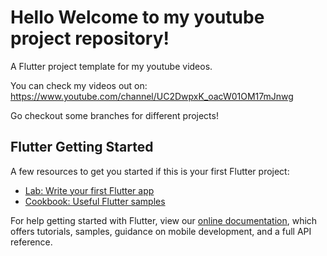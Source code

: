 # Hello Welcome to my youtube project repository!

A Flutter project template for my youtube videos. 

You can check my videos out on: https://www.youtube.com/channel/UC2DwpxK_oacW01OM17mJnwg

Go checkout some branches for different projects!

## Flutter Getting Started

A few resources to get you started if this is your first Flutter project:

- [Lab: Write your first Flutter app](https://flutter.dev/docs/get-started/codelab)
- [Cookbook: Useful Flutter samples](https://flutter.dev/docs/cookbook)

For help getting started with Flutter, view our
[online documentation](https://flutter.dev/docs), which offers tutorials,
samples, guidance on mobile development, and a full API reference.
